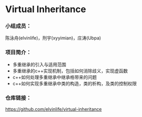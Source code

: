 # Virtual Inheritance

### 小组成员：

陈泳舟(elvinlife)，刑宇(xyyimian)，庄涛(Ubpa)

### 项目简介：

- 多重继承的引入与适用范围
- 多重继承的c++实现机制，包括如何消除歧义，实现虚函数
- c++如何处理多重继承中继承格带来的问题
- c++如何实现多重继承中类的构造，类的析构，及类的控制权限

### 仓库链接：

https://github.com/elvinlife/virtual-inheritance